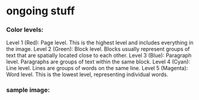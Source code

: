 # ongoing stuff

### Color levels:
Level 1 (Red): Page level. This is the highest level and includes everything in the image.
Level 2 (Green): Block level. Blocks usually represent groups of text that are spatially located close to each other.
Level 3 (Blue): Paragraph level. Paragraphs are groups of text within the same block.
Level 4 (Cyan): Line level. Lines are groups of words on the same line.
Level 5 (Magenta): Word level. This is the lowest level, representing individual words.

### sample image:
